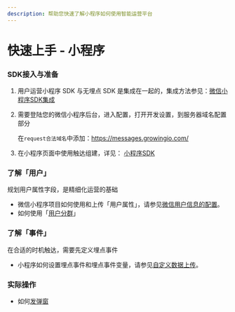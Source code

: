 ```yaml
---
description: 帮助您快速了解小程序如何使用智能运营平台
---
```


# 快速上手 - 小程序

### **SDK接入与准备**

1. 用户运营小程序 SDK 与无埋点 SDK 是集成在一起的，集成方法参见：[微信小程序SDK集成](https://docs.growingio.com/docs/developer-manual/sdkintegrated/other-sdk/minp-sdk)
2. 需要登陆您的微信小程序后台，进入配置，打开开发设置，到服务器域名配置部分

   在`request合法域名`中添加：https://messages.growingio.com/

3. 在小程序页面中使用触达组建，详见： [小程序SDK](developers/integrations/minp-sdk/)

### **了解「用户」**

规划用户属性字段，是精细化运营的基础

* 微信小程序项目如何使用和上传「用户属性」，请参见[微信用户信息的配置](https://docs.growingio.com/docs/developer-manual/sdkintegrated/other-sdk/minp-sdk#2-wei-xin-yong-hu-xin-xi-de-pei-zhi)。
* 如何使用「[用户分群](https://docs.growingio.com/docs/product-manual/uesr-analysis/segmentations/)」

### **了解「事件」**

在合适的时机触达，需要先定义埋点事件

* 小程序如何设置埋点事件和埋点事件变量，请参见[自定义数据上传](https://docs.growingio.com/docs/developer-manual/sdkintegrated/other-sdk/minp-sdk#5-zi-ding-yi-shu-ju-shang-chuan-api)。

### **实际操作**

* 如何[发弹窗](product-manual/popup/)

